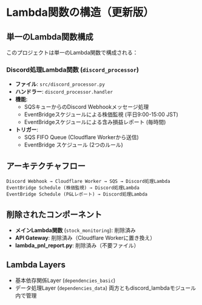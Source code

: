 # Lambda関数の構造（更新版）

## 単一のLambda関数構成
このプロジェクトは単一のLambda関数で構成される：

### Discord処理Lambda関数 (`discord_processor`)
- **ファイル**: `src/discord_processor.py`  
- **ハンドラー**: `discord_processor.handler`
- **機能**: 
  - SQSキューからのDiscord Webhookメッセージ処理
  - EventBridgeスケジュールによる株価監視 (平日9:00-15:00 JST)
  - EventBridgeスケジュールによる含み損益レポート (毎時間)
- **トリガー**: 
  - SQS FIFO Queue (Cloudflare Workerから送信)
  - EventBridge スケジュール (2つのルール)

## アーキテクチャフロー
```
Discord Webhook → Cloudflare Worker → SQS → Discord処理Lambda
EventBridge Schedule (株価監視) → Discord処理Lambda
EventBridge Schedule (P&Lレポート) → Discord処理Lambda
```

## 削除されたコンポーネント
- **メインLambda関数** (`stock_monitoring`): 削除済み
- **API Gateway**: 削除済み（Cloudflare Workerに置き換え）
- **lambda_pnl_report.py**: 削除済み（不要ファイル）

## Lambda Layers
- 基本依存関係Layer (`dependencies_basic`)
- データ処理Layer (`dependencies_data`) 
両方ともdiscord_lambdaモジュール内で管理